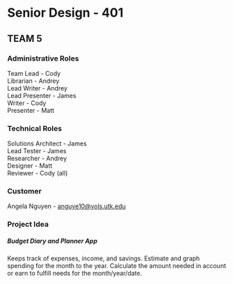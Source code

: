 # Senior Design - 401
## TEAM 5

### Administrative Roles
Team Lead - Cody <br />
Librarian - Andrey <br />
Lead Writer - Andrey <br />
Lead Presenter - James <br />
Writer - Cody <br />
Presenter - Matt <br />

### Technical Roles
Solutions Architect - James <br />
Lead Tester - James <br />
Researcher - Andrey <br />
Designer - Matt <br />
Reviewer - Cody (all) <br />

### Customer
Angela Nguyen - anguye10@vols.utk.edu

### Project Idea
##### Budget Diary and Planner App
Keeps track of expenses, income, and savings. Estimate and graph spending for the month to the year. Calculate the amount needed in account or earn to fulfill needs for the month/year/date.
